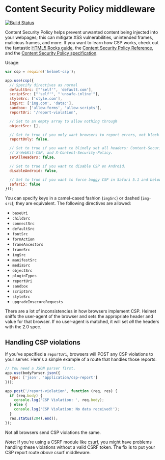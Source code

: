 Content Security Policy middleware
==================================

[![Build Status](https://travis-ci.org/helmetjs/csp.svg?branch=master)](https://travis-ci.org/helmetjs/csp)

Content Security Policy helps prevent unwanted content being injected into your webpages; this can mitigate XSS vulnerabilities, unintended frames, malicious frames, and more. If you want to learn how CSP works, check out the fantastic [HTML5 Rocks guide](http://www.html5rocks.com/en/tutorials/security/content-security-policy/), the [Content Security Policy Reference](http://content-security-policy.com/), and the [Content Security Policy specification](http://www.w3.org/TR/CSP/).

Usage:

```javascript
var csp = require('helmet-csp');

app.use(csp({
  // Specify directives as normal
  defaultSrc: ["'self'", 'default.com'],
  scriptSrc: ["'self'", "'unsafe-inline'"],
  styleSrc: ['style.com'],
  imgSrc: ['img.com', 'data:'],
  sandbox: ['allow-forms', 'allow-scripts'],
  reportUri: '/report-violation',

  // Set to an empty array to allow nothing through
  objectSrc: [],

  // Set to true if you only want browsers to report errors, not block them
  reportOnly: false,

  // Set to true if you want to blindly set all headers: Content-Security-Policy,
  // X-WebKit-CSP, and X-Content-Security-Policy.
  setAllHeaders: false,

  // Set to true if you want to disable CSP on Android.
  disableAndroid: false,

  // Set to true if you want to force buggy CSP in Safari 5.1 and below.
  safari5: false
}));
```

You can specify keys in a camel-cased fashion (`imgSrc`) or dashed (`img-src`); they are equivalent. The following directives are allowed:

* `baseUri`
* `childSrc`
* `connectSrc`
* `defaultSrc`
* `fontSrc`
* `formAction`
* `frameAncestors`
* `frameSrc`
* `imgSrc`
* `manifestSrc`
* `mediaSrc`
* `objectSrc`
* `pluginTypes`
* `reportUri`
* `sandbox`
* `scriptSrc`
* `styleSrc`
* `upgradeInsecureRequests`

There are a lot of inconsistencies in how browsers implement CSP. Helmet sniffs the user-agent of the browser and sets the appropriate header and value for that browser. If no user-agent is matched, it will set _all_ the headers with the 2.0 spec.

Handling CSP violations
-----------------------

If you've specified a `reportUri`, browsers will POST any CSP violations to your server. Here's a simple example of a route that handles those reports:

```js
// You need a JSON parser first.
app.use(bodyParser.json({
  type: ['json', 'application/csp-report']
}));

app.post('/report-violation', function (req, res) {
  if (req.body) {
    console.log('CSP Violation: ', req.body);
  } else {
    console.log('CSP Violation: No data received!');
  }
  res.status(204).end();
});
```

Not all browsers send CSP violations the same.

*Note*: If you're using a CSRF module like [csurf](https://github.com/expressjs/csurf), you might have problems handling these violations without a valid CSRF token. The fix is to put your CSP report route *above* csurf middleware.
